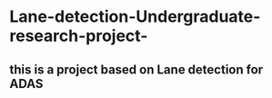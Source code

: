 # Lane-detection-Undergraduate-research-project-

## this is a project based on Lane detection for ADAS 
